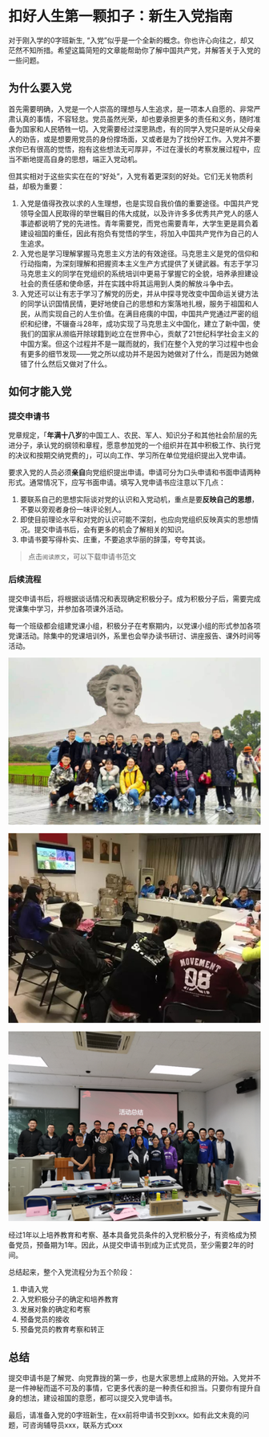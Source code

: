 # 扣好人生第一颗扣子：新生入党指南

对于刚入学的0字班新生, “入党”似乎是一个全新的概念。你也许心向往之，却又茫然不知所措。希望这篇简短的文章能帮助你了解中国共产党，并解答关于入党的一些问题。

## 为什么要入党

首先需要明确，入党是一个人崇高的理想与人生追求，是一项本人自愿的、非常严肃认真的事情，不容轻怠。党员虽然光荣，却也要承担更多的责任和义务，随时准备为国家和人民牺牲一切。入党需要经过深思熟虑，有的同学入党只是听从父母亲人的劝告，或是想要用党员的身份撑场面，又或者是为了找份好工作。入党并不要求你已有很高的觉悟，抱有这些想法无可厚非，不过在漫长的考察发展过程中，应当不断地提高自身的思想，端正入党动机。

但其实相对于这些实实在在的“好处”，入党有着更深刻的好处。它们无关物质利益，却极为重要：

1. 入党是值得孜孜以求的人生理想，也是实现自我价值的重要途径。中国共产党领导全国人民取得的举世瞩目的伟大成就，以及许许多多优秀共产党人的感人事迹都说明了党的先进性。青年需要党，而党也需要青年，大学生更是肩负着建设祖国的重任，因此有抱负有觉悟的学生，将加入中国共产党作为自己的人生追求。
2. 入党也是学习理解掌握马克思主义方法的有效途径。马克思主义是党的信仰和行动指南，为深刻理解和把握资本主义生产方式提供了关键武器。有志于学习马克思主义的同学在党组织的系统培训中更易于掌握它的全貌，培养承担建设社会的责任感和使命感，并在实践中将其运用到人类的解放斗争中去。
3. 入党还可以让有志于学习了解党的历史，并从中探寻党改变中国命运关键方法的同学认识国情民情，更好地使自己的思想和方案落地扎根，服务于祖国和人民，从而实现自己的人生价值。在满目疮痍的中国，中国共产党通过严密的组织和纪律，不辍奋斗28年，成功实现了马克思主义中国化，建立了新中国，使我们的国家从濒临开除球籍到屹立在世界中心，贡献了21世纪科学社会主义的中国方案。但这个过程并不是一蹴而就的，我们在整个入党的学习过程中也会有更多的细节发现——党之所以成功并不是因为她做对了什么，而是因为她做错了什么然后又做对了什么。

## 如何才能入党

### 提交申请书

党章规定，「**年满十八岁**的中国工人、农民、军人、知识分子和其他社会阶层的先进分子，承认党的纲领和章程，愿意参加党的一个组织并在其中积极工作、执行党的决议和按期交纳党费的」，可以向工作、学习所在单位党组织提出入党申请。

要求入党的人员必须**亲自**向党组织提出申请。申请可分为口头申请和书面申请两种形式。通常情况下，应写书面申请。填写入党申请书应注意以下几点：

1. 要联系自己的思想实际谈对党的认识和入党动机，重点是要**反映自己的思想**，不要以旁观者身份一味评论别人。
2. 即使目前理论水平和对党的认识可能不深刻，也应向党组织反映真实的思想情况。提交申请书后，会有更多的机会了解相关的知识。
3. 申请书要写得朴实、庄重，不要追求华丽的辞藻，夸夸其谈。

> 点击`阅读原文`，可以下载申请书范文

### 后续流程

提交申请书后，将根据谈话情况和表现确定积极分子。成为积极分子后，需要完成党课集中学习，并参加各项课外活动。

每一个班级都会组建党课小组，积极分子在考察期内，以党课小组的形式参加各项党课活动。除集中的党课培训外，系里也会举办读书研讨、讲座报告、课外时间等活动。

![党课小组寒暑假实践](_v_images/20200913130824359_1642348771.jpg)

![读书社交流活动](_v_images/20200913130945399_1311212289.jpeg)

![求索杯理论知识竞赛](_v_images/20200913131247900_742874288.jpg)

经过1年以上培养教育和考察、基本具备党员条件的入党积极分子，有资格成为预备党员，预备期为1年。因此，从提交申请书到成为正式党员，至少需要2年的时间。

总结起来，整个入党流程分为五个阶段：

1. 申请入党
2. 入党积极分子的确定和培养教育
3. 发展对象的确定和考察
4. 预备党员的接收
5. 预备党员的教育考察和转正

## 总结

提交申请书是了解党、向党靠拢的第一步，也是大家思想上成熟的开始。入党并不是一件神秘而遥不可及的事情，它更多代表的是一种责任和担当。只要你有提升自身的想法，建设祖国的意愿，都可以提交入党申请书。

最后，请准备入党的0字班新生，在xx前将申请书交到xxx。如有此文未竟的问题，可咨询辅导员xxx，联系方式xxx